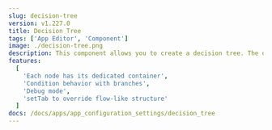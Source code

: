 ```yaml
---
slug: decision-tree
version: v1.227.0
title: Decision Tree
tags: ['App Editor', 'Component']
image: ./decision-tree.png
description: This component allows you to create a decision tree. The decision tree is controlled by a flow-like structure. Each node in the tree represents a decision point and can lead to one or more subsequent nodes based on specified conditions.
features:
  [
    'Each node has its dedicated container',
    'Condition behavior with branches',
    'Debug mode',
    'setTab to override flow-like structure'
  ]
docs: /docs/apps/app_configuration_settings/decision_tree
---
```

